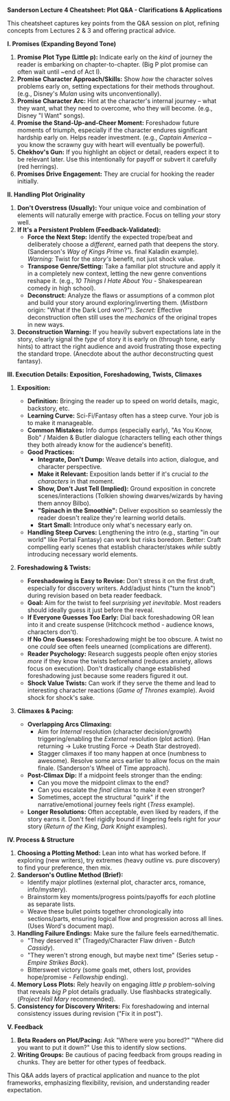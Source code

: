 **Sanderson Lecture 4 Cheatsheet: Plot Q&A - Clarifications & Applications**

This cheatsheet captures key points from the Q&A session on plot, refining concepts from Lectures 2 & 3 and offering practical advice.

**I. Promises (Expanding Beyond Tone)**

1. **Promise Plot Type (Little p):** Indicate early on the *kind* of journey the reader is embarking on chapter-to-chapter. (Big P plot promise can often wait until ~end of Act I).
2. **Promise Character Approach/Skills:** Show *how* the character solves problems early on, setting expectations for their methods throughout. (e.g., Disney's *Mulan* using wits unconventionally).
3. **Promise Character Arc:** Hint at the character's internal journey – what they want, what they need to overcome, who they will become. (e.g., Disney "I Want" songs).
4. **Promise the Stand-Up-and-Cheer Moment:** Foreshadow future moments of triumph, especially if the character endures significant hardship early on. Helps reader investment. (e.g., *Captain America* – you know the scrawny guy with heart will eventually be powerful).
5. **Chekhov's Gun:** If you highlight an object or detail, readers expect it to be relevant later. Use this intentionally for payoff or subvert it carefully (red herrings).
6. **Promises Drive Engagement:** They are crucial for hooking the reader initially.

**II. Handling Plot Originality**

1. **Don't Overstress (Usually):** Your unique voice and combination of elements will naturally emerge with practice. Focus on telling *your* story well.
2. **If It's a Persistent Problem (Feedback-Validated):**
    * **Force the Next Step:** Identify the expected trope/beat and deliberately choose a *different*, earned path that deepens the story. (Sanderson's *Way of Kings Prime* vs. final Kaladin example). *Warning:* Twist for the *story's* benefit, not just shock value.
    * **Transpose Genre/Setting:** Take a familiar plot structure and apply it in a completely new context, letting the new genre conventions reshape it. (e.g., *10 Things I Hate About You* - Shakespearean comedy in high school).
    * **Deconstruct:** Analyze the flaws or assumptions of a common plot and build your story around exploring/inverting them. (*Mistborn* origin: "What if the Dark Lord won?"). *Secret:* Effective deconstruction often still uses the *mechanics* of the original tropes in new ways.
3. **Deconstruction Warning:** If you heavily subvert expectations late in the story, clearly signal the *type* of story it is early on (through tone, early hints) to attract the right audience and avoid frustrating those expecting the standard trope. (Anecdote about the author deconstructing quest fantasy).

**III. Execution Details: Exposition, Foreshadowing, Twists, Climaxes**

1. **Exposition:**
    * **Definition:** Bringing the reader up to speed on world details, magic, backstory, etc.
    * **Learning Curve:** Sci-Fi/Fantasy often has a steep curve. Your job is to make it manageable.
    * **Common Mistakes:** Info dumps (especially early), "As You Know, Bob" / Maiden & Butler dialogue (characters telling each other things they both already know for the audience's benefit).
    * **Good Practices:**
        * **Integrate, Don't Dump:** Weave details into action, dialogue, and character perspective.
        * **Make it Relevant:** Exposition lands better if it's crucial *to the characters* in that moment.
        * **Show, Don't Just Tell (Implied):** Ground exposition in concrete scenes/interactions (Tolkien showing dwarves/wizards by having them annoy Bilbo).
        * **"Spinach in the Smoothie":** Deliver exposition so seamlessly the reader doesn't realize they're learning world details.
        * **Start Small:** Introduce only what's necessary early on.
    * **Handling Steep Curves:** Lengthening the intro (e.g., starting "in our world" like Portal Fantasy) can work but risks boredom. Better: Craft compelling early scenes that establish character/stakes *while* subtly introducing necessary world elements.

2. **Foreshadowing & Twists:**
    * **Foreshadowing is Easy to Revise:** Don't stress it on the first draft, especially for discovery writers. Add/adjust hints ("turn the knob") during revision based on beta reader feedback.
    * **Goal:** Aim for the twist to feel *surprising yet inevitable*. Most readers should ideally guess it just before the reveal.
    * **If Everyone Guesses Too Early:** Dial back foreshadowing OR lean into it and create suspense (Hitchcock method - audience knows, characters don't).
    * **If No One Guesses:** Foreshadowing might be too obscure. A twist no one *could* see often feels unearned (complications are different).
    * **Reader Psychology:** Research suggests people often enjoy stories *more* if they know the twists beforehand (reduces anxiety, allows focus on execution). Don't drastically change established foreshadowing just because some readers figured it out.
    * **Shock Value Twists:** Can work if they serve the theme and lead to interesting character reactions (*Game of Thrones* example). Avoid shock for shock's sake.

3. **Climaxes & Pacing:**
    * **Overlapping Arcs Climaxing:**
        * Aim for *Internal* resolution (character decision/growth) triggering/enabling the *External* resolution (plot action). (Han returning -> Luke trusting Force -> Death Star destroyed).
        * Stagger climaxes if too many happen at once (numbness to awesome). Resolve some arcs earlier to allow focus on the main finale. (Sanderson's Wheel of Time approach).
    * **Post-Climax Dip:** If a midpoint feels stronger than the ending:
        * Can you move the midpoint climax to the end?
        * Can you escalate the *final* climax to make it even stronger?
        * Sometimes, accept the structural "quirk" if the narrative/emotional journey feels right (*Tress* example).
    * **Longer Resolutions:** Often acceptable, even liked by readers, if the story earns it. Don't feel rigidly bound if lingering feels right for *your* story (*Return of the King*, *Dark Knight* examples).

**IV. Process & Structure**

1. **Choosing a Plotting Method:** Lean into what has worked before. If exploring (new writers), try extremes (heavy outline vs. pure discovery) to find your preference, then mix.
2. **Sanderson's Outline Method (Brief):**
    * Identify major plotlines (external plot, character arcs, romance, info/mystery).
    * Brainstorm key moments/progress points/payoffs for *each* plotline as separate lists.
    * Weave these bullet points together chronologically into sections/parts, ensuring logical flow and progression across all lines. (Uses Word's document map).
3. **Handling Failure Endings:** Make sure the failure feels earned/thematic.
    * "They deserved it" (Tragedy/Character Flaw driven - *Butch Cassidy*).
    * "They weren't strong enough, but maybe next time" (Series setup - *Empire Strikes Back*).
    * Bittersweet victory (some goals met, others lost, provides hope/promise - *Fellowship* ending).
4. **Memory Loss Plots:** Rely heavily on engaging *little p* problem-solving that reveals *big P* plot details gradually. Use flashbacks strategically. (*Project Hail Mary* recommended).
5. **Consistency for Discovery Writers:** Fix foreshadowing and internal consistency issues during revision ("Fix it in post").

**V. Feedback**

1. **Beta Readers on Plot/Pacing:** Ask "Where were you bored?" "Where did you want to put it down?" Use this to identify slow sections.
2. **Writing Groups:** Be cautious of pacing feedback from groups reading in chunks. They are better for other types of feedback.

This Q&A adds layers of practical application and nuance to the plot frameworks, emphasizing flexibility, revision, and understanding reader expectation.
